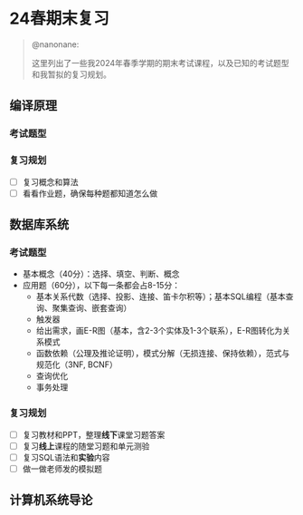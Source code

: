 # 24春期末复习

> @nanonane:
>
> 这里列出了一些我2024年春季学期的期末考试课程，以及已知的考试题型和我暂拟的复习规划。

## 编译原理

### 考试题型

<!--TODO-->

### 复习规划

- [ ] 复习概念和算法
- [ ] 看看作业题，确保每种题都知道怎么做

## 数据库系统

### 考试题型

- 基本概念（40分）：选择、填空、判断、概念
- 应用题（60分），以下每一条都会占8-15分：
  - 基本关系代数（选择、投影、连接、笛卡尔积等）；基本SQL编程（基本查询、聚集查询、嵌套查询）
  - 触发器
  - 给出需求，画E-R图（基本，含2-3个实体及1-3个联系），E-R图转化为关系模式
  - 函数依赖（公理及推论证明），模式分解（无损连接、保持依赖），范式与规范化（3NF, BCNF）
  - 查询优化
  - 事务处理

### 复习规划

- [ ] 复习教材和PPT，整理**线下**课堂习题答案
- [ ] 复习**线上**课程的随堂习题和单元测验
- [ ] 复习SQL语法和**实验**内容
- [ ] 做一做老师发的模拟题

## 计算机系统导论

<!--TODO-->

